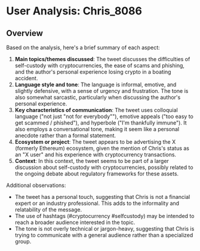 # User Analysis: Chris_8086

## Overview

Based on the analysis, here's a brief summary of each aspect:

1. **Main topics/themes discussed**: The tweet discusses the difficulties of self-custody with cryptocurrencies, the ease of scams and phishing, and the author's personal experience losing crypto in a boating accident.
2. **Language style and tone**: The language is informal, emotive, and slightly defensive, with a sense of urgency and frustration. The tone is also somewhat sarcastic, particularly when discussing the author's personal experience.
3. **Key characteristics of communication**: The tweet uses colloquial language ("not just \"not for everybody\""), emotive appeals ("too easy to get scammed / phished"), and hyperbole ("I'm thankfully immune"). It also employs a conversational tone, making it seem like a personal anecdote rather than a formal statement.
4. **Ecosystem or project**: The tweet appears to be advertising the X (formerly Ethereum) ecosystem, given the mention of Chris's status as an "X user" and his experience with cryptocurrency transactions.
5. **Context**: In this context, the tweet seems to be part of a larger discussion about self-custody with cryptocurrencies, possibly related to the ongoing debate about regulatory frameworks for these assets.

Additional observations:

* The tweet has a personal touch, suggesting that Chris is not a financial expert or an industry professional. This adds to the informality and relatability of the message.
* The use of hashtags (#cryptocurrency #selfcustody) may be intended to reach a broader audience interested in the topic.
* The tone is not overly technical or jargon-heavy, suggesting that Chris is trying to communicate with a general audience rather than a specialized group.